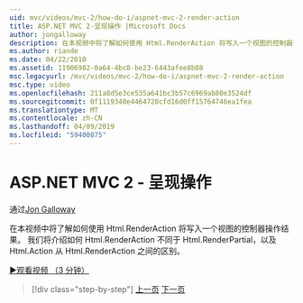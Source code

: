 ```yaml
---
uid: mvc/videos/mvc-2/how-do-i/aspnet-mvc-2-render-action
title: ASP.NET MVC 2-呈现操作 |Microsoft Docs
author: jongalloway
description: 在本视频中将了解如何使用 Html.RenderAction 将写入一个视图的控制器操作结果。 我们将看一下 Html.RenderAction 有何不同 fr...
ms.author: riande
ms.date: 04/22/2010
ms.assetid: 11906982-0a64-4bc8-be23-6443afee8b88
msc.legacyurl: /mvc/videos/mvc-2/how-do-i/aspnet-mvc-2-render-action
msc.type: video
ms.openlocfilehash: 211a8d5e3ce535a641bc3b57c6969ab80e3524df
ms.sourcegitcommit: 0f1119340e4464720cfd16d0ff15764746ea1fea
ms.translationtype: MT
ms.contentlocale: zh-CN
ms.lasthandoff: 04/09/2019
ms.locfileid: "59400875"
---
```

# <a name="aspnet-mvc-2---render-action"></a>ASP.NET MVC 2 - 呈现操作

通过[Jon Galloway](https://github.com/jongalloway)

在本视频中将了解如何使用 Html.RenderAction 将写入一个视图的控制器操作结果。 我们将介绍如何 Html.RenderAction 不同于 Html.RenderPartial，以及 Html.Action 从 Html.RenderAction 之间的区别。

[&#9654;观看视频 （3 分钟）](https://channel9.msdn.com/Blogs/ASP-NET-Site-Videos/aspnet-mvc-2-render-action)

> [!div class="step-by-step"]
> [上一页](aspnet-mvc-2-areas.md)
> [下一页](5-minute-introduction-to-aspnet-mvc.md)
